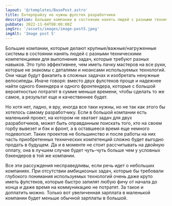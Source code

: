 ```yaml
---
layout: '@/templates/BasePost.astro'
title: Ентерпрайзу не нужны фулстек разработчики
description: Большие компании в состоянии нанять людей с разными техническими компетенциями для выполнения разных задач
pubDate: 2022-11-04T00:00:00Z
imgSrc: '/assets/images/image-post5.jpeg'
imgAlt: 'Image post 5'
---
```


Большие компании, которые делают крупные/важные/нагруженные системы в состоянии нанять людей с разными техническими компетенциями для выполнения задач, которые требуют разных навыков. Это тупо эффективнее, чем иметь пачку мастеров на все руки, которые не знакомы с деталями и нюансами используемых технологий. Они чаще будут факапить в сложных задачах и изобретать ненужные велосипеды. Иначе говоря: вместо двух фулстеков проще и надежнее найти одного бэкендера и одного фронтендера, которые с большой вероятностью потратят в сумме меньше времени, чтобы сделать то же самое, а результат еще и качественнее будет.

Но хотя нет, ладно, я вру, иногда все таки нужны, но не так как этого бы хотелось самому разработчику. Если в большой компании есть маленький проект, на котором не хватает задач для двух разработчиков, может быть оправданным поискать того, кто на своем горбу вывезет и бэк и фронт, а в оставшееся время еще немного подевопсит. Таких проектов не большинство и после работы на них часть приобретенных технических компетенций сложно будет выгодно продать в будущем. Да и в моменте не стоит рассчитывать на двойную оплату, она в лучшем случае будет чуть-чуть больше чем у условных бэкендеров в той же компании.

Все эти рассуждения несправедливы, если речь идет о небольших компаниях. При отсутствии амбициозных задач, которые бы требовали глубокого понимания используемых технологий очень даже круто иметь фулстеков, которые быстро запилят любую фичу от начала до конца и даже время на коммуникацию не потратят. За такое и доплатить можно. Только вот увеличенная зарплата в маленькой компании будет меньше обычной зарплаты в большой.